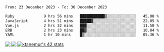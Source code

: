 <!--START_SECTION:waka-->

```txt
From: 23 December 2023 - To: 30 December 2023

Ruby             9 hrs 56 mins   ███████████▒░░░░░░░░░░░░░   45.08 %
JavaScript       4 hrs 51 mins   █████▓░░░░░░░░░░░░░░░░░░░   22.05 %
Vue.js           2 hrs 32 mins   ███░░░░░░░░░░░░░░░░░░░░░░   11.50 %
ERB              2 hrs 23 mins   ██▓░░░░░░░░░░░░░░░░░░░░░░   10.84 %
YAML             1 hr 10 mins    █▒░░░░░░░░░░░░░░░░░░░░░░░   05.36 %
```

<!--END_SECTION:waka-->
<a href="https://github.com/anuraghazra/github-readme-stats">
  <img align="left" src="https://github-readme-stats.vercel.app/api?username=Tanesan&count_private=true&show_icons=true" />
<img align="left" src="https://github-readme-stats.vercel.app/api/top-langs/?username=Tanesan" />
</a>

[![ktanemur's 42 stats](https://badge42.vercel.app/api/v2/cl1wslf6s002109l771rng2w8/stats?cursusId=21&coalitionId=62)](https://github.com/JaeSeoKim/badge42)
